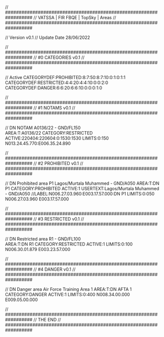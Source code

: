// ##################################################################
//                 VATSSA | FIR FBQE | TopSky | Areas
// ##################################################################

// Version v0.1
// Update Date 28/06/2022


// ##################################################################
//                 #0 CATEGORIES v0.1
// ##################################################################

// Active
CATEGORYDEF:PROHIBITED:8:7:50:8:7:10:0:1:0:1:1
CATEGORYDEF:RESTRICTED:4:4:20:4:4:10:0:0:2:0
CATEGORYDEF:DANGER:6:6:20:6:6:10:0:0:0:1:0

// ##################################################################
//                 #1 NOTAMS v0.1
// ##################################################################

// DN NOTAM A0136/22 - GND/FL150    
AREA:T:A0136/22
CATEGORY:RESTRICTED
ACTIVE:220404:220604:0:1530:1530
LIMITS:0:150
N013.24.45.770:E006.35.24.890


// ##################################################################
//                 #2 PROHIBITED v0.1
// ##################################################################

// DN Prohibited area P1 Lagos/Murtala Muhammed - GND/A050 
AREA:T:DN P1
CATEGORY:PROHIBITED
ACTIVE:1
USERTEXT:Lagos/Murtala Muhammed - GND/A050
//LABEL:N006.27.03.960:E003.17.57.000:DN P1
LIMITS:0:050
N006.27.03.960 E003.17.57.000


// ##################################################################
//                 #3 RESTRICTED v0.1
// ##################################################################

// DN Restricted area R1 - GND/FL100    
AREA:T:DN R1
CATEGORY:RESTRICTED
ACTIVE:1
LIMITS:0:100
N006.30.01.879 E003.23.57.000


// ##################################################################
//                 #4 DANGER v0.1
// ##################################################################

// DN Danger area Air Force Training Area 1 
AREA:T:DN AFTA 1
CATEGORY:DANGER
ACTIVE:1
LIMITS:0:400
N008.34.00.000 E009.05.00.000


// ##################################################################
//                 THE END
// ##################################################################
